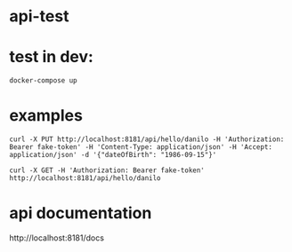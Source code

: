 # api-test

# test in dev: 
```docker-compose up```
# examples
```curl -X PUT http://localhost:8181/api/hello/danilo -H 'Authorization: Bearer fake-token' -H 'Content-Type: application/json' -H 'Accept: application/json' -d '{"dateOfBirth": "1986-09-15"}'```

```curl -X GET -H 'Authorization: Bearer fake-token' http://localhost:8181/api/hello/danilo```
# api documentation
http://localhost:8181/docs
